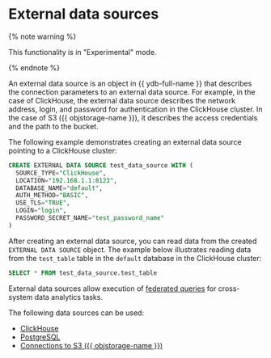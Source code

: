 # External data sources

{% note warning %}

This functionality is in "Experimental" mode.

{% endnote %}

An external data source is an object in {{ ydb-full-name }} that describes the connection parameters to an external data source. For example, in the case of ClickHouse, the external data source describes the network address, login, and password for authentication in the ClickHouse cluster. In the case of S3 ({{ objstorage-name }}), it describes the access credentials and the path to the bucket.

The following example demonstrates creating an external data source pointing to a ClickHouse cluster:

```sql
CREATE EXTERNAL DATA SOURCE test_data_source WITH (
  SOURCE_TYPE="ClickHouse",
  LOCATION="192.168.1.1:8123",
  DATABASE_NAME="default",
  AUTH_METHOD="BASIC",
  USE_TLS="TRUE",
  LOGIN="login",
  PASSWORD_SECRET_NAME="test_password_name"
)
```

After creating an external data source, you can read data from the created `EXTERNAL DATA SOURCE` object. The example below illustrates reading data from the `test_table` table in the `default` database in the ClickHouse cluster:

```sql
SELECT * FROM test_data_source.test_table
```

External data sources allow execution of [federated queries](../federated_query/index.md) for cross-system data analytics tasks.

The following data sources can be used:

- [ClickHouse](../federated_query/clickhouse.md)
- [PostgreSQL](../federated_query/postgresql.md)
- [Connections to S3 ({{ objstorage-name }})](../federated_query/s3/external_data_source.md)